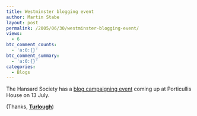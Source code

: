 ```yaml
---
title: Westminster blogging event
author: Martin Stabe
layout: post
permalink: /2005/06/30/westminster-blogging-event/
views:
  - 6
btc_comment_counts:
  - 'a:0:{}'
btc_comment_summary:
  - 'a:0:{}'
categories:
  - Blogs
---
```

The Hansard Society has a [blog campaigning event][1] coming up at Porticullis House on 13 July.

(Thanks, **[Turlough][2]**)

 [1]: http://www.hansardsociety.org.uk/events/upcoming/weblogging
 [2]: http://turlough.blogspot.com/